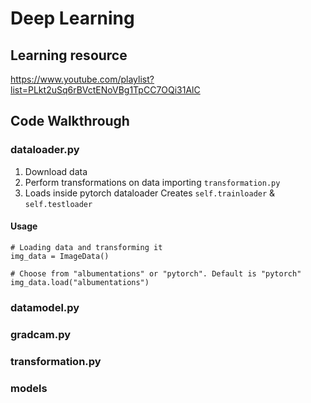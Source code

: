 # Deep Learning

## Learning resource
https://www.youtube.com/playlist?list=PLkt2uSq6rBVctENoVBg1TpCC7OQi31AlC

## Code Walkthrough

### dataloader.py
1. Download data
2. Perform transformations on data
	importing `transformation.py`
3. Loads inside pytorch dataloader
	Creates `self.trainloader` & `self.testloader`

#### Usage
```
# Loading data and transforming it
img_data = ImageData()

# Choose from "albumentations" or "pytorch". Default is "pytorch"
img_data.load("albumentations")
```

### datamodel.py
### gradcam.py
### transformation.py
### models